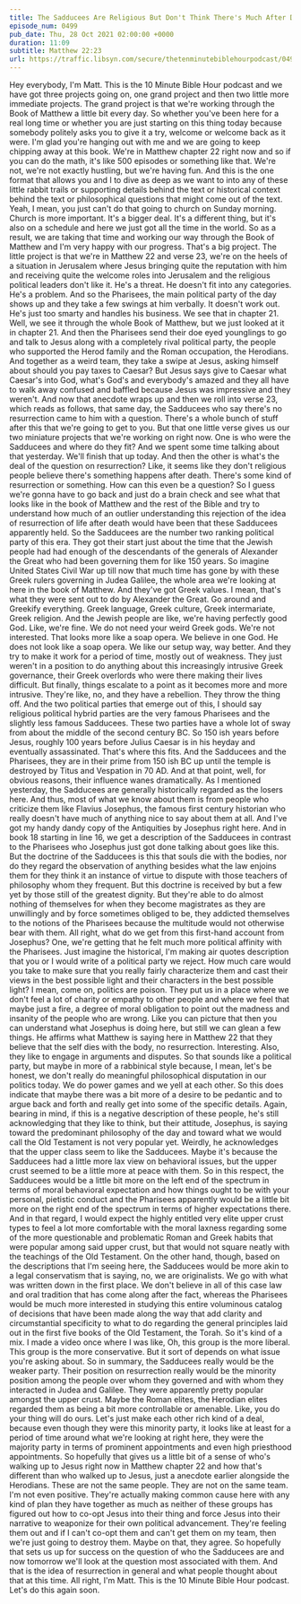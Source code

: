 ```yaml
---
title: The Sadducees Are Religious But Don't Think There's Much After Death
episode_num: 0499
pub_date: Thu, 28 Oct 2021 02:00:00 +0000
duration: 11:09
subtitle: Matthew 22:23
url: https://traffic.libsyn.com/secure/thetenminutebiblehourpodcast/0499_-_The_Sadducees_Are_Religious_But_Dont_Think_Theres_Much_After_Death.mp3
---
```


 Hey everybody, I'm Matt. This is the 10 Minute Bible Hour podcast and we have got three projects going on, one grand project and then two little more immediate projects. The grand project is that we're working through the Book of Matthew a little bit every day. So whether you've been here for a real long time or whether you are just starting on this thing today because somebody politely asks you to give it a try, welcome or welcome back as it were. I'm glad you're hanging out with me and we are going to keep chipping away at this book. We're in Matthew chapter 22 right now and so if you can do the math, it's like 500 episodes or something like that. We're not, we're not exactly hustling, but we're having fun. And this is the one format that allows you and I to dive as deep as we want to into any of these little rabbit trails or supporting details behind the text or historical context behind the text or philosophical questions that might come out of the text. Yeah, I mean, you just can't do that going to church on Sunday morning. Church is more important. It's a bigger deal. It's a different thing, but it's also on a schedule and here we just got all the time in the world. So as a result, we are taking that time and working our way through the Book of Matthew and I'm very happy with our progress. That's a big project. The little project is that we're in Matthew 22 and verse 23, we're on the heels of a situation in Jerusalem where Jesus bringing quite the reputation with him and receiving quite the welcome roles into Jerusalem and the religious political leaders don't like it. He's a threat. He doesn't fit into any categories. He's a problem. And so the Pharisees, the main political party of the day shows up and they take a few swings at him verbally. It doesn't work out. He's just too smarty and handles his business. We see that in chapter 21. Well, we see it through the whole Book of Matthew, but we just looked at it in chapter 21. And then the Pharisees send their doe eyed younglings to go and talk to Jesus along with a completely rival political party, the people who supported the Herod family and the Roman occupation, the Herodians. And together as a weird team, they take a swipe at Jesus, asking himself about should you pay taxes to Caesar? But Jesus says give to Caesar what Caesar's into God, what's God's and everybody's amazed and they all have to walk away confused and baffled because Jesus was impressive and they weren't. And now that anecdote wraps up and then we roll into verse 23, which reads as follows, that same day, the Sadducees who say there's no resurrection came to him with a question. There's a whole bunch of stuff after this that we're going to get to you. But that one little verse gives us our two miniature projects that we're working on right now. One is who were the Sadducees and where do they fit? And we spent some time talking about that yesterday. We'll finish that up today. And then the other is what's the deal of the question on resurrection? Like, it seems like they don't religious people believe there's something happens after death. There's some kind of resurrection or something. How can this even be a question? So I guess we're gonna have to go back and just do a brain check and see what that looks like in the book of Matthew and the rest of the Bible and try to understand how much of an outlier understanding this rejection of the idea of resurrection of life after death would have been that these Sadducees apparently held. So the Sadducees are the number two ranking political party of this era. They got their start just about the time that the Jewish people had had enough of the descendants of the generals of Alexander the Great who had been governing them for like 150 years. So imagine United States Civil War up till now that much time has gone by with these Greek rulers governing in Judea Galilee, the whole area we're looking at here in the book of Matthew. And they've got Greek values. I mean, that's what they were sent out to do by Alexander the Great. Go around and Greekify everything. Greek language, Greek culture, Greek intermariate, Greek religion. And the Jewish people are like, we're having perfectly good God. Like, we're fine. We do not need your weird Greek gods. We're not interested. That looks more like a soap opera. We believe in one God. He does not look like a soap opera. We like our setup way, way better. And they try to make it work for a period of time, mostly out of weakness. They just weren't in a position to do anything about this increasingly intrusive Greek governance, their Greek overlords who were there making their lives difficult. But finally, things escalate to a point as it becomes more and more intrusive. They're like, no, and they have a rebellion. They throw the thing off. And the two political parties that emerge out of this, I should say religious political hybrid parties are the very famous Pharisees and the slightly less famous Sadducees. These two parties have a whole lot of sway from about the middle of the second century BC. So 150 ish years before Jesus, roughly 100 years before Julius Caesar is in his heyday and eventually assassinated. That's where this fits. And the Sadducees and the Pharisees, they are in their prime from 150 ish BC up until the temple is destroyed by Titus and Vespation in 70 AD. And at that point, well, for obvious reasons, their influence wanes dramatically. As I mentioned yesterday, the Sadducees are generally historically regarded as the losers here. And thus, most of what we know about them is from people who criticize them like Flavius Josephus, the famous first century historian who really doesn't have much of anything nice to say about them at all. And I've got my handy dandy copy of the Antiquities by Josephus right here. And in book 18 starting in line 16, we get a description of the Sadducees in contrast to the Pharisees who Josephus just got done talking about goes like this. But the doctrine of the Sadducees is this that souls die with the bodies, nor do they regard the observation of anything besides what the law enjoins them for they think it an instance of virtue to dispute with those teachers of philosophy whom they frequent. But this doctrine is received by but a few yet by those still of the greatest dignity. But they're able to do almost nothing of themselves for when they become magistrates as they are unwillingly and by force sometimes obliged to be, they addicted themselves to the notions of the Pharisees because the multitude would not otherwise bear with them. All right, what do we get from this first-hand account from Josephus? One, we're getting that he felt much more political affinity with the Pharisees. Just imagine the historical, I'm making air quotes description that you or I would write of a political party we reject. How much care would you take to make sure that you really fairly characterize them and cast their views in the best possible light and their characters in the best possible light? I mean, come on, politics are poison. They put us in a place where we don't feel a lot of charity or empathy to other people and where we feel that maybe just a fire, a degree of moral obligation to point out the madness and insanity of the people who are wrong. Like you can picture that then you can understand what Josephus is doing here, but still we can glean a few things. He affirms what Matthew is saying here in Matthew 22 that they believe that the self dies with the body, no resurrection. Interesting. Also, they like to engage in arguments and disputes. So that sounds like a political party, but maybe in more of a rabbinical style because, I mean, let's be honest, we don't really do meaningful philosophical disputation in our politics today. We do power games and we yell at each other. So this does indicate that maybe there was a bit more of a desire to be pedantic and to argue back and forth and really get into some of the specific details. Again, bearing in mind, if this is a negative description of these people, he's still acknowledging that they like to think, but their attitude, Josephus, is saying toward the predominant philosophy of the day and toward what we would call the Old Testament is not very popular yet. Weirdly, he acknowledges that the upper class seem to like the Sadducees. Maybe it's because the Sadducees had a little more lax view on behavioral issues, but the upper crust seemed to be a little more at peace with them. So in this respect, the Sadducees would be a little bit more on the left end of the spectrum in terms of moral behavioral expectation and how things ought to be with your personal, pietistic conduct and the Pharisees apparently would be a little bit more on the right end of the spectrum in terms of higher expectations there. And in that regard, I would expect the highly entitled very elite upper crust types to feel a lot more comfortable with the moral laxness regarding some of the more questionable and problematic Roman and Greek habits that were popular among said upper crust, but that would not square neatly with the teachings of the Old Testament. On the other hand, though, based on the descriptions that I'm seeing here, the Sadducees would be more akin to a legal conservatism that is saying, no, we are originalists. We go with what was written down in the first place. We don't believe in all of this case law and oral tradition that has come along after the fact, whereas the Pharisees would be much more interested in studying this entire voluminous catalog of decisions that have been made along the way that add clarity and circumstantial specificity to what to do regarding the general principles laid out in the first five books of the Old Testament, the Torah. So it's kind of a mix. I made a video once where I was like, Oh, this group is the more liberal. This group is the more conservative. But it sort of depends on what issue you're asking about. So in summary, the Sadducees really would be the weaker party. Their position on resurrection really would be the minority position among the people over whom they governed and with whom they interacted in Judea and Galilee. They were apparently pretty popular amongst the upper crust. Maybe the Roman elites, the Herodian elites regarded them as being a bit more controllable or amenable. Like, you do your thing will do ours. Let's just make each other rich kind of a deal, because even though they were this minority party, it looks like at least for a period of time around what we're looking at right here, they were the majority party in terms of prominent appointments and even high priesthood appointments. So hopefully that gives us a little bit of a sense of who's walking up to Jesus right now in Matthew chapter 22 and how that's different than who walked up to Jesus, just a anecdote earlier alongside the Herodians. These are not the same people. They are not on the same team. I'm not even positive. They're actually making common cause here with any kind of plan they have together as much as neither of these groups has figured out how to co-opt Jesus into their thing and force Jesus into their narrative to weaponize for their own political advancement. They're feeling them out and if I can't co-opt them and can't get them on my team, then we're just going to destroy them. Maybe on that, they agree. So hopefully that sets us up for success on the question of who the Sadducees are and now tomorrow we'll look at the question most associated with them. And that is the idea of resurrection in general and what people thought about that at this time. All right, I'm Matt. This is the 10 Minute Bible Hour podcast. Let's do this again soon.